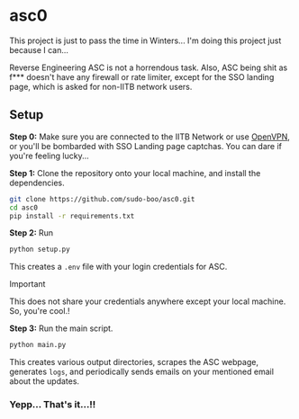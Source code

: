 # asc0

This project is just to pass the time in Winters... I'm doing this project just because I can... 

Reverse Engineering ASC is not a horrendous task. Also, ASC being shit as f*** doesn't have any firewall or rate limiter, except for the SSO landing page, which is asked for non-IITB network users.  

## Setup

**Step 0:** Make sure you are connected to the IITB Network or use [OpenVPN](https://www.cc.iitb.ac.in/page/services-vpnssh), or you'll be bombarded with SSO Landing page captchas. You can dare if you're feeling lucky...

**Step 1:** Clone the repository onto your local machine, and install the dependencies.
```bash
git clone https://github.com/sudo-boo/asc0.git
cd asc0
pip install -r requirements.txt
```


**Step 2:** Run
```bash
python setup.py
```
This creates a `.env` file with your login credentials for ASC.

> [!IMPORTANT]   
> This does not share your credentials anywhere except your local machine. So, you're cool.!

**Step 3:** Run the main script.
```bash
python main.py
```
This creates various output directories, scrapes the ASC webpage, generates `logs`, and periodically sends emails on your mentioned email about the updates. 

### Yepp... That's it...!!
